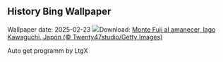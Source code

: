 ## History Bing Wallpaper
Wallpaper date: 2025-02-23
![](https://www.bing.com/th?id=OHR.MtFujiSunrise_ES-ES5111934664_UHD.jpg&w=1000)Download: [Monte Fuji al amanecer, lago Kawaguchi, Japón (© Twenty47studio/Getty Images)](https://www.bing.com/th?id=OHR.MtFujiSunrise_ES-ES5111934664_UHD.jpg)

Auto get programm by LtgX
